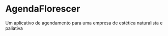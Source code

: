 # AgendaFlorescer
Um aplicativo de agendamento para uma empresa de estética naturalista e paliativa
